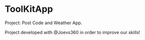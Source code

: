 # ToolKitApp
Project: Post Code and Weather App.

Project developed with @Joevs360 in order to improve our skills!